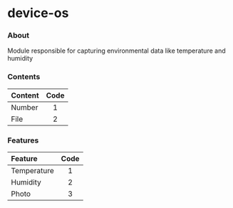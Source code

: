 device-os
=========

### About ###

Module responsible for capturing environmental data like temperature and humidity

### Contents ###
| Content | Code |
|:--------|:----:|
|Number   |1     |
|File     |2     |

### Features ###
| Feature    | Code |
|:-----------|:----:|
|Temperature |1     |
|Humidity    |2     |
|Photo       |3     |
